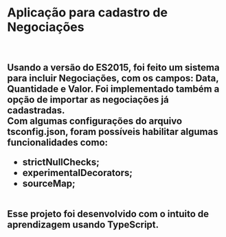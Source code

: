 <html>
	<head></head>
	<body>
		<h1>Aplicação para cadastro de Negociações</h1>
		<br>
		<h2>
			Usando a versão do ES2015, foi feito um sistema para incluir Negociações, com os campos: Data, Quantidade e Valor. Foi implementado também a opção de importar as negociações já cadastradas.
			<br>
			Com algumas configurações do arquivo tsconfig.json, foram possíveis habilitar algumas funcionalidades como:
			<ul>
				<li>strictNullChecks;</li>
				<li>experimentalDecorators;</li>
				<li>sourceMap;</li>
			</ul>
			<br>
			Esse projeto foi desenvolvido com o intuito de aprendizagem usando TypeScript.
		</h2>
	</body>
</html>